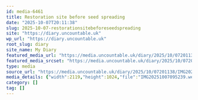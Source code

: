 ```yaml
---
id: media-6461
title: Restoration site before seed spreading
date: "2025-10-07T20:11:38"
slug: 2025-10-07-restorationsitebeforeseedspreading
site: "https://diary.uncountable.uk"
wp_url: "https://diary.uncountable.uk"
root_slug: diary
site_name: My Diary
featured_media_url: "https://media.uncountable.uk/diary/2025/10/07201138/IMG20251007095239.webp"
featured_media_srcset: "https://media.uncountable.uk/diary/2025/10/07201138/IMG20251007095239-300x145.webp 300w, https://media.uncountable.uk/diary/2025/10/07201138/IMG20251007095239-1024x495.webp 1024w, https://media.uncountable.uk/diary/2025/10/07201138/IMG20251007095239-150x150.webp 150w, https://media.uncountable.uk/diary/2025/10/07201138/IMG20251007095239-640x309.webp 640w, https://media.uncountable.uk/diary/2025/10/07201138/IMG20251007095239.webp 2119w"
type: media
source_url: "https://media.uncountable.uk/diary/2025/10/07201138/IMG20251007095239.webp"
media_details: {"width":2119,"height":1024,"file":"IMG20251007095239.webp","filesize":137594,"sizes":{"medium":{"file":"IMG20251007095239-300x145.webp","width":300,"height":145,"filesize":18242,"mime_type":"image/webp","source_url":"https://media.uncountable.uk/diary/2025/10/07201138/IMG20251007095239-300x145.webp"},"large":{"file":"IMG20251007095239-1024x495.webp","width":1024,"height":495,"filesize":98764,"mime_type":"image/webp","source_url":"https://media.uncountable.uk/diary/2025/10/07201138/IMG20251007095239-1024x495.webp"},"thumbnail":{"file":"IMG20251007095239-150x150.webp","width":150,"height":150,"filesize":13566,"mime_type":"image/webp","source_url":"https://media.uncountable.uk/diary/2025/10/07201138/IMG20251007095239-150x150.webp"},"mobwidth":{"file":"IMG20251007095239-640x309.webp","width":640,"height":309,"filesize":50006,"mime_type":"image/webp","source_url":"https://media.uncountable.uk/diary/2025/10/07201138/IMG20251007095239-640x309.webp"},"full":{"file":"IMG20251007095239.webp","width":2119,"height":1024,"mime_type":"image/webp","source_url":"https://media.uncountable.uk/diary/2025/10/07201138/IMG20251007095239.webp"}},"image_meta":{"aperture":"0","credit":"","camera":"","caption":"","created_timestamp":"0","copyright":"","focal_length":"0","iso":"0","shutter_speed":"0","title":"","orientation":"0","keywords":[]}}
category: []
tag: []
---
```


